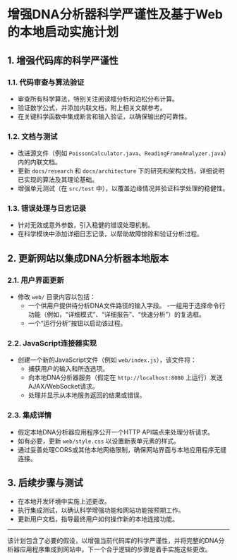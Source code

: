 # 增强DNA分析器科学严谨性及基于Web的本地启动实施计划

## 1. 增强代码库的科学严谨性

### 1.1. 代码审查与算法验证
- 审查所有科学算法，特别关注阅读框分析和泊松分布计算。
- 验证数学公式，并添加内联文档，附上相关文献参考。
- 在关键科学函数中集成断言和输入验证，以确保输出的可靠性。

### 1.2. 文档与测试
- 改进源文件（例如 `PoissonCalculator.java`、`ReadingFrameAnalyzer.java`）内的内联文档。
- 更新 `docs/research` 和 `docs/architecture` 下的研究和架构文档，详细说明已实现的算法及其理论基础。
- 增强单元测试（在 `src/test` 中），以覆盖边缘情况并验证科学处理的稳健性。

### 1.3. 错误处理与日志记录
- 针对无效或意外参数，引入稳健的错误处理机制。
- 在科学模块中添加详细日志记录，以帮助故障排除和验证分析过程。

## 2. 更新网站以集成DNA分析器本地版本

### 2.1. 用户界面更新
- 修改 `web/` 目录内容以包括：
  - 一个供用户提供待分析DNA文件路径的输入字段。
  -一组用于选择命令行功能（例如，“详细模式”、“详细报告”、“快速分析”）的复选框。
  - 一个“运行分析”按钮以启动该过程。

### 2.2. JavaScript连接器实现
- 创建一个新的JavaScript文件（例如 `web/index.js`），该文件将：
  - 捕获用户的输入和所选选项。
  - 向本地DNA分析器服务（假定在 `http://localhost:8080` 上运行）发送AJAX/WebSocket请求。
  - 处理并显示从本地服务返回的结果或错误。

### 2.3. 集成详情
- 假定本地DNA分析器应用程序公开一个HTTP API端点来处理分析请求。
- 如有必要，更新 `web/style.css` 以设置新表单元素的样式。
- 通过妥善处理CORS或其他本地网络限制，确保网站界面与本地应用程序无缝连接。

## 3. 后续步骤与测试
- 在本地开发环境中实施上述更改。
- 执行集成测试，以确认科学增强功能和网站功能按预期工作。
- 更新用户文档，指导最终用户如何操作新的本地连接功能。

---

该计划包含了必要的假设，以增强当前代码库的科学严谨性，并将完整的DNA分析器应用程序集成到网站中。下一个合乎逻辑的步骤是着手实施这些更改。
